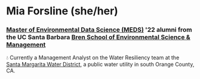 # Mia Forsline (she/her)
### [Master of Environmental Data Science (MEDS)](https://ucsb-meds.github.io/) '22 alumni from the UC Santa Barbara [Bren School of Environmental Science & Management](https://bren.ucsb.edu/)

💧 Currently a Management Analyst on the Water Resiliency team at the [Santa Margarita Water District](https://smwd.com/), a public water utility in south Orange County, CA. 

